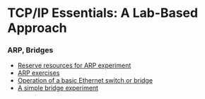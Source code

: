 # TCP/IP Essentials: A Lab-Based Approach

### ARP, Bridges 

* [Reserve resources for ARP experiment](2-reserve-resources)
* [ARP exercises](2-arp)
* [Operation of a basic Ethernet switch or bridge](https://witestlab.poly.edu/blog/basic-ethernet-switch-operation)
* [A simple bridge experiment](../lab3/3-5-simple-bridge.md)

